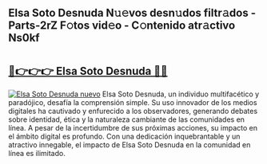 ## Elsa Soto Desnuda N𝚞𝚎vos desn𝚞dos filtr𝚊dos - Parts-2rZ F𝚘tos vid𝚎o - C𝚘ntenido atr𝚊ctivo Ns0kf

# <h2><a href="http://mb4bf8.tromn.icu/?c=Elsa+Soto+Desnuda">🔗👉👉👉 Elsa Soto Desnuda 🔗🔗</a></h2>

[![Elsa Soto Desnuda nuevo](https://i.imgur.com/pEAQMta.gif)](http://mb4bf8.tromn.icu/?c=Elsa+Soto+Desnuda)
Elsa Soto Desnuda, un individuo multifacético y paradójico, desafía la comprensión simple. Su uso innovador de los medios digitales ha cautivado y enfurecido a los observadores, generando debates sobre identidad, ética y la naturaleza cambiante de las comunidades en línea. A pesar de la incertidumbre de sus próximas acciones, su impacto en el ámbito digital es profundo. Con una dedicación inquebrantable y un atractivo innegable, el impacto de Elsa Soto Desnuda en la comunidad en línea es ilimitado.
